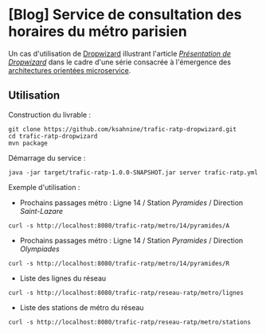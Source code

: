 # [Blog] Service de consultation des horaires du métro parisien
Un cas d'utilisation de <a href="http://dropwizard.io/">Dropwizard</a> illustrant l'article <i><a href="http://blog.inovia-conseil.fr/?p=156">Présentation de Dropwizard</a></i> dans le cadre d'une série consacrée à l'émergence des <a href="http://blog.inovia-conseil.fr/?p=155">architectures orientées microservice</a>.

## Utilisation
Construction du livrable :
```
git clone https://github.com/ksahnine/trafic-ratp-dropwizard.git
cd trafic-ratp-dropwizard
mvn package
```
Démarrage du service :
```
java -jar target/trafic-ratp-1.0.0-SNAPSHOT.jar server trafic-ratp.yml
```
Exemple d'utilisation :
 - Prochains passages métro : Ligne 14 / Station <i>Pyramides</i> / Direction <i>Saint-Lazare</i>
```
curl -s http://localhost:8080/trafic-ratp/metro/14/pyramides/A
```
 - Prochains passages métro : Ligne 14 / Station <i>Pyramides</i> / Direction <i>Olympiades</i>
```
curl -s http://localhost:8080/trafic-ratp/metro/14/pyramides/R
```
 - Liste des lignes du réseau
```
curl -s http://localhost:8080/trafic-ratp/reseau-ratp/metro/lignes
```
 - Liste des stations de métro du réseau
```
curl -s http://localhost:8080/trafic-ratp/reseau-ratp/metro/stations
```
